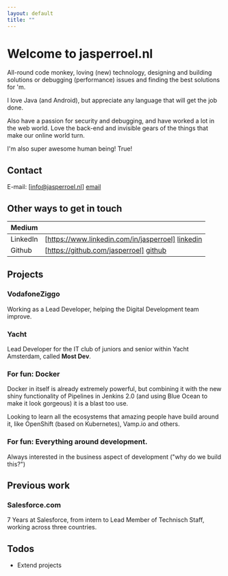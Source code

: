 ```yaml
---
layout: default
title: ""
---
```


# Welcome to jasperroel.nl

All-round code monkey, loving (new) technology, designing and building solutions or debugging (performance) issues and finding the best solutions for 'm.

I love Java (and Android), but appreciate any language that will get the job done.

Also have a passion for security and debugging, and have worked a lot in the web world. Love the back-end and invisible gears of the things that make our online world turn.

I'm also super awesome human being! True!

## Contact
E-mail: [info@jasperroel.nl] [email]

## Other ways to get in touch

| Medium   |                                                     |
| ------   | --------------------------------------------------- |
| LinkedIn | [https://www.linkedin.com/in/jasperroel] [linkedin] |
| Github   | [https://github.com/jasperroel] [github]            |

## Projects

### VodafoneZiggo
Working as a Lead Developer, helping the Digital Development team improve.


### Yacht
Lead Developer for the IT club of juniors and senior within Yacht Amsterdam, called **Most Dev**.

### For fun: Docker
Docker in itself is already extremely powerful, but combining it with the new shiny functionality of Pipelines in Jenkins 2.0 (and using Blue Ocean to make it look gorgeous) it is a blast too use.

Looking to learn all the ecosystems that amazing people have build around it, like OpenShift (based on Kubernetes), Vamp.io and others.

### For fun: Everything around development.
Always interested in the business aspect of development ("why do we build this?")

## Previous work

### Salesforce.com
7 Years at Salesforce, from intern to Lead Member of Technisch Staff, working across three countries.

## Todos

 - Extend projects


   [linkedin]: <https://www.linkedin.com/in/jasperroel>
   [github]: <https://github.com/jasperroel>
   [email]: <mailto:info@jasperroel.nl>
